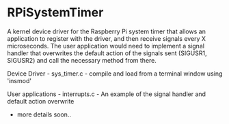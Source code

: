 RPiSystemTimer
==============

A kernel device driver for the Raspberry Pi system timer that allows an application to register with the driver, and then receive signals every X microseconds. The user application would need to implement a signal handler that overwrites the default action of the signals sent (SIGUSR1, SIGUSR2) and call the necessary method from there.


Device Driver - sys_timer.c - compile and load from a terminal window using 'insmod'

User applications - interrupts.c - An example of the signal handler and default action overwrite


- more details soon..
